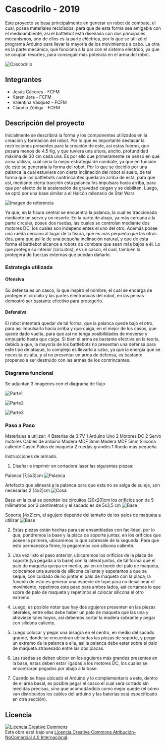 
# Cascodrilo - 2019

Este proyecto se basa principalmente en generar un robot de combate, el cual, posea materiales reciclados, para que de esta forma sea amigable con el medioambiente, así el battlebot está diseñado con dos principales mecanismos, uno de ellos es la parte eléctrica, por lo que se utilizó el programa Arduino para llevar la mayoría de los movimientos a cabo. La otra es la parte mecánica, que funciona a la par con el sistema eléctrico, ya que se ocupan resortes, para conseguir más potencia en el arma del robot.

![Cascodrilo](/multimedia/casco2.jpg)


## Integrantes
- Jesús Cáceres - FCFM
- Karen Jara - FCFM
- Valentina Vásquez - FCFM
- Claudio Zúñiga - FCFM


## Descripción del proyecto

Inicialmente se describirá la forma y los componentes utilizados en la creación y formación del robot. Por lo que es importante destacar la restricciones presentes para la creación de este, así estas fueron, que pesara menos de 4.5 Kg, y que tuviera una altura, ancho, profundidad máxima de 30 cm cada una.
Es por ello que primeramente se pensó en qué arma utilizar, cuál sería la mejor estrategia de combate, ya que en función de esto se generaría la forma del robot. Por lo que se decidió por una palanca la cual estuviera con cierta inclinación del robot al suelo, de tal forma que los battlebots contrincantes quedaran arriba de esta, para que así, mediante cierta tracción esta palanca los impulsara hacia arriba, para que por efecto de la aceleración de gravedad caigan y se debiliten. Luego, se optó por una base similar a el Halcón milenario de Star Wars

![Imagen de referencia](/multimedia/imagen_apoyo.jpg)

Ya que, en la fisura central se encuentra la palanca, la cual es traccionada mediante un servo y un resorte. En la parte de abajo, ya más cercana a la parte circular, posee dos ruedas, las cuales se controlan mediante dos motores DC, los cuales son independientes el uno del otro. Además posee una rueda cercano al lugar de la fisura, que es más pequeña que las otras dos, para que así le de una pequeña inclinación natural, y que de esta forma el battlebot alcance a robots de combate que sean más bajos a él. Lo que protege su interior (circuitos), es un casco, el cual, también lo protegerá de fuerzas externas que puedan dañarlo.

### Estrategia utilizada

#### Ofensiva
Su defensa es un casco, lo que inspiró el nombre, el cual se encarga de proteger el circuito y las partes electronicas del robot, en las peleas demostró ser bastante efectivo para protegerlo.

#### Defensiva
El robot intentará quedar de tal forma, que la palanca quede bajo el otro, para así impulsarlo hacia arriba y que caiga, en el mejor de los casos, que quede dado vuelta, para que así no tenga posibilidades de moverse y empujarlo hasta que caiga. Si bien el arma es bastante efectiva en la teoría, debido a que, la mayoría de los battlebots no presentan una defensa para este tipo de ataque, lo complejo es llevarlo a cabo, ya que la energía que se necesita es alta, y al no presentar un arma de defensa, es bastante propenso a ser destruido con las armas de los contrincantes.

### Diagrama funcional
Se adjuntan 3 imagenes con el diagrama de flujo

![Parte1](/multimedia/parte1xd.jpg)

![Parte2](/multimedia/parte2.jpg)

![Parte3](/multimedia/xddddd.jpg)

### Paso a Paso
Materiales a utilizar:
4 Baterías de 3.7V
1 Arduino Uno
2 Motores DC
2 Servo motores
Cables de arduino
Madera MDF 3mm
Madera MDF 5mm
Silicona caliente
Casco
Palos de maqueta
2 ruedas grandes
1 Rueda más pequeña

Instrucciones de armado.
1.	Diseñar e imprimir en cortadora laser las siguientes piezas:

Palanca [7,5x3]cm
![Palanca](/multimedia/plano1.jpg)

Artefacto que alineará a la palanca para que esta no se salga de su eje, son necesarias 2 [4x2]cm
![Cosa](/multimedia/plano2.jpg)

Base en la cual se pondrán los circuitos [20x20]cm
los orificios son de 5 milimetros por 3 centímetros
y el sacado es de 5x3,5 cm
![Base](/multimedia/plano3.jpg)

Soporte [4x2]cm, el agujero depende del tamaño de los palos de maqueta a utilizar
![Base](/multimedia/Diapositiva1.PNG)

2.	Estas piezas están hechas para ser ensambladas con facilidad, por lo que, pondremos la base y la placa de soporte juntas, en los orificios que posee la primera, ubicaremos lo que sobresale de la segunda. Para que esto permanezca firme, lo pegaremos con silicona caliente.

3.	Una vez listo el paso anterior, ubicaremos los orificios de la placa de soporte (ya pegada a la base) con la lateral juntos, de tal forma que el palo de maqueta quepa en medio, así en un borde del palo de maqueta, colocamos una aureola de silicona caliente y esperamos a que se seque, con cuidado de no juntar el palo de maqueta con la placa, la función de esto es generar una especie de tope para no desalinear el movimiento, repetimos este paso para ambos lados, así cortamos lo que sobre de palo de maqueta y repetimos el colocar silicona el otro extremo.

4.	Luego, es posible notar que hay dos agujeros presenten en las piezas laterales, entre ellas debe haber un palo de maqueta que las una y atraviese tales hoyos, así debemos cortar la madera sobrante y pegar con silicona caliente.

5.	Luego colocar y pegar una bisagra en el centro, en medio del sacado grande, donde se encuentran ubicadas las piezas de soporte, y pegar un extremo de la palanca a ella, así la palanca debe estar sobre el palo de maqueta atravesado entre las dos placas.

6.	Las ruedas se deben ubicar en los agujeros más grandes presentes en la base, estas deben estar ligadas a los motores DC, los cuales se encontraran pegados por abajo a la base.

7.	Cuando se haya ubicado el Arduino y lo complementario a este, dentro de el área basal, es posible pegar el casco el cual será cortado sin medidas precisas, sino que acomodándolo como mejor quede (el cómo van distribuidos los cables del arduino y las baterías está especificado en otra sección).


## Licencia
<a rel="license" href="http://creativecommons.org/licenses/by-nc/4.0/"><img alt="Licencia Creative Commons" style="border-width:0" src="https://i.creativecommons.org/l/by-nc/4.0/88x31.png" /></a><br />Esta obra está bajo una <a rel="license" href="http://creativecommons.org/licenses/by-nc/4.0/">Licencia Creative Commons Atribución-NoComercial 4.0 Internacional</a>.
